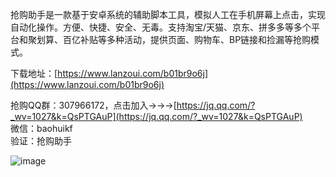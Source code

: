抢购助手是一款基于安卓系统的辅助脚本工具，模拟人工在手机屏幕上点击，实现自动化操作。方便、快捷、安全、无毒。支持淘宝/天猫、京东、拼多多等多个平台和聚划算、百亿补贴等多种活动，提供页面、购物车、BP链接和捡漏等抢购模式。  
   
下载地址：[https://www.lanzoui.com/b01br9o6j](https://www.lanzoui.com/b01br9o6j)  
   
抢购QQ群：307966172，点击加入→→→[https://jq.qq.com/?_wv=1027&k=QsPTGAuP](https://jq.qq.com/?_wv=1027&k=QsPTGAuP)  
微信：baohuikf  
验证：抢购助手  
  
  
  

![image](https://github.com/yunyunv/qianggou/blob/main/2.png)
